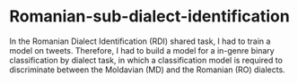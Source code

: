 # Romanian-sub-dialect-identification
In the Romanian Dialect Identification (RDI) shared task, I had to train a model on tweets. Therefore, I had to build a model for a in-genre binary classification by dialect task, in which a classification model is required to discriminate between the Moldavian (MD) and the Romanian (RO) dialects.
